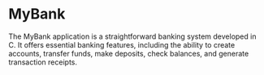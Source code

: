 # MyBank
The MyBank application is a straightforward banking system developed in C. It offers essential banking features, including the ability to create accounts, transfer funds, make deposits, check balances, and generate transaction receipts.
